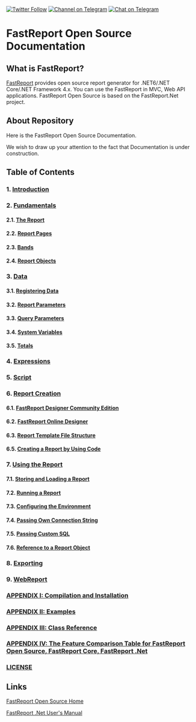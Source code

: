[![Twitter Follow](https://img.shields.io/twitter/follow/fastreports?style=social)](https://twitter.com/FastReports)  [![Channel on Telegram](https://img.shields.io/badge/Channel%20on-Telegram-brightgreen.svg)](https://t.me/fastreport_open_source) [![Chat on Telegram](https://img.shields.io/badge/Chat%20on-Telegram-brightgreen.svg)](https://t.me/joinchat/hs87tfi79Rg3OGQy)

# FastReport Open Source Documentation

## What is FastReport?

[FastReport](https://github.com/FastReports/FastReport) provides open source report generator for .NET6/.NET Core/.NET Framework 4.x. You can use the FastReport in MVC, Web API applications. FastReport Open Source is based on the FastReport.Net project.

## About Repository

Here is the FastReport Open Source Documentation. 

We wish to draw up your attention to the fact that Documentation is under construction.

## Table of Contents

### 1. [Introduction](Introduction.md)

### 2. [Fundamentals](Fundamentals.md)
#### 2.1. [The Report](Report.md)
#### 2.2. [Report Pages](ReportPages.md)
#### 2.3. [Bands](Bands.md)
#### 2.4. [Report Objects](ReportObjects.md)

### 3. [Data](Data.md)
#### 3.1. [Registering Data](RegisteringData.md)
#### 3.2. [Report Parameters](ReportParameters.md)
#### 3.3. [Query Parameters](QueryParameters.md)
#### 3.4. [System Variables](SystemVariables.md)
#### 3.5. [Totals](Totals.md)

### 4. [Expressions](Expressions.md)

### 5. [Script](Script.md)

### 6. [Report Creation](ReportCreation.md)
#### 6.1. [FastReport Designer Community Edition](FastReportDesignerCommunityEdition.md)
#### 6.2. [FastReport Online Designer](FastReportOnlineDesigner.md)
#### 6.3. [Report Template File Structure](ReportTemplateFileStructure.md)
#### 6.5. [Creating a Report by Using Code](CreatingReportUsingCode.md)

### 7. [Using the Report](UsingReport.md)
#### 7.1. [Storing and Loading a Report](StoringLoadingReport.md)
#### 7.2. [Running a Report](RunningReport.md)
#### 7.3. [Configuring the Environment](ConfiguringEnvironment.md)
#### 7.4. [Passing Own Connection String](PassingOwnConnectionString.md)
#### 7.5. [Passing Custom SQL](PassingCustomSQL.md)
#### 7.6. [Reference to a Report Object](ReferenceReportObject.md)

### 8. [Exporting](Exporting.md)

### 9. [WebReport](WebReport.md)

### [APPENDIX I: Compilation and Installation](CompilationInstallation.md)
### [APPENDIX II: Examples](Examples.md)
### [APPENDIX III: Class Reference](https://fastreports.github.io/FastReport.Documentation/ClassReference/api/FastReport.html)
### [APPENDIX IV: The Feature Comparison Table for FastReport Open Source, FastReport Core, FastReport .Net](COMPARISON.md)

### [LICENSE](LICENSE.md)

## Links

[FastReport Open Source Home](https://github.com/FastReports/FastReport "Click for visiting the FastReport Open Source GitHub")

[FastReport .Net User's Manual](https://www.fast-report.com/public_download/docs/FRNet/online/en/index.html)
